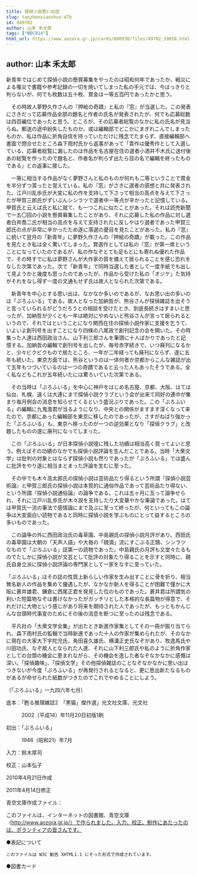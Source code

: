 ```yaml
---
title: 探偵小説思い出話
slug: tanzhenxiaoshuo-47b
id: 049702
author: 山本 禾太郎
tags: ["NDC914"]
html_url: https://www.aozora.gr.jp/cards/000930/files/49702_39058.html
---
```


## author: 山本 禾太郎

新青年ではじめて探偵小説の懸賞募集をやったのは昭和何年であったか、戦災による罹災で書籍や参考記録の一切を焼いてしまった私の手元では、今はっきりと判らないが、何でも枚数は五十枚、賞金は一等五百円であったかと思う。

　その時故人夢野久作さんの『押絵の奇蹟』と私の『窓』が当選した。この発表にさきだって応募作品全部の題名と作者の氏名が発表されたが、何でも応募総数は四百編位であったと思う。ところが、その応募者総覧のなかに私の氏名が見当らぬ。郵送の途中紛失したものか、或は編輯部でどこかにまぎれこんでしまったものか、私は作品に折角自信を持っていただけに残念でたまらず、直接編輯部へ書面で問合せたところ森下雨村氏から返事があって「貴作は優秀作として入選している、応募者総覧に漏したのは作品を名古屋在住の選者小酒井不木氏に送付後あの総覧を作ったので題名と、作者名が判らず出たら目の名で編輯を終ったものである」との返事に接した。

　一等に相当する作品がなく夢野さんと私のものが何れも二等ということで賞金を半分ずつ貰ったと覚えている。私の『窓』がさきに選者の感想と共に発表された。江戸川乱歩氏が大変に私の作を支持して下さって相当の高点を与えて下さったが甲賀三郎氏がずいぶんシンラツで選者中一等点が辛かったと記憶している。甲賀氏と云えば氏と私に就て、も一つこれに似たことがあった。それは読売新聞で一五〇回の小説を懸賞募集したことがあり、それに応募した私の作品に対し選者白井喬二氏が相当の高点を与えて支持されたに反しやはり選者であった甲賀三郎氏の点が非常に辛かったため遂に落選の憂目を見たことがあった。私の『窓』に続いて翌月の「新青年」に夢野久作さんの『押絵の奇蹟』が載った。この作品を見たとき私は全く驚いてしまった。賞選作としては私の『窓』が第一席ということになっていたのであるが、私の作なぞとても足もとにも寄れぬ優れた作品で、その時すでに私は夢野さんが大作家の質を備えて居られることを感じ恐れをなした次第であった。次で「新青年」で同時当選した者として一度手紙でも出して見ようかと幾度も思ったのであったが、作品から受けた私の「オジケ」た気持がそれをなし得ず一度の文通もせず氏は故人となられた次第である。

　新青年を中心とする思い出は、なかなか多いのであるが、なお思い出の多いのは「ぷろふいる」である。故人となった加納哲が、熊谷さんが探偵雑誌を出そうと言っていられるがどうだろうとの相談を受けたとき、到底長続きはすまいと思ったが、加納哲が少くとも一年は絶対にやめないと熊谷さんが言って居られるというので、それではということになり関西在住の探偵小説作家に支援を乞うて、いよいよ創刊号を出すことになり四條の八尾政で創刊記念の会を開いた。その時集った人達は西田政治さん、山下利三郎さんを筆頭に十人ばかりであったと記憶する。加納哲の編輯で創刊号を出したが、毎号赤字続きで、いつ廃刊になるかと、少々ビクビクもので居たところ、一年が二年経っても廃刊にならず、遂に五年も続いた。東京方面では、熊谷というのは一体何者か京都からこんな雑誌が出て五年もつづいているのは一つの奇蹟であると云った人もあったそうである。全く私などもこれが五年続いたには驚ろいていた次第である。

　その当時は「ぷろふいる」を中心に神戸をはじめ名古屋、京都、大阪、はては仙台、札幌、遠くは大連にまで探偵小説クラブという会が出来て同好の連中が集まり毎月例会の消息を知らせてくるという盛況ぶりであった。この「ぷろふいる」の編輯に九鬼澹君が当るようになり、中央との関係がますます深くなって来たので、京都にあった編輯部を東京に移したのであったが、さすがねばり強かった「ぷろふいる」も、東京へ移ったのが一つの逆効果となり「探偵クラブ」と改題したものの遂に廃刊になってしまった。

　この「ぷろふいる」が日本探偵小説壇に残した功績は相当高く買ってよいと思う。例えばその功績のなかでも探偵小説評論を生んだことである。当時「大衆文学」は批判の対象とはならず探偵小説も然りであったが「ぷろふいる」では盛んに批評をやり遂に相当まとまった評論を生むに至った。

　その中でも木々高太郎氏の探偵小説は芸術品たり得るという所謂『探偵小説芸術論』と甲賀三郎氏の探偵小説は本質的に通俗作品であって芸術品たり得ない、という所謂『探偵小説通俗論』の論争である。これは五ヶ月に亙って論争せられ、それに江戸川乱歩氏が木々説を支持したり大変華やかな筆論であった。はては甲賀氏一流の筆法で感情論にまで及ぶに至って終ったが、何といってもこの論争は大変面白い読物であると同時に探偵小説を学ぶものにとって益するところの多いものであった。

　この論争の外に西田政治氏の毒草園、中島親氏の探偵小説月評があり、西田氏の毒草園は大朝の「天声人語」や大毎の「硯滴」流にすこぶる正鵠、シンラツなもので「ぷろふいる」誌第一の読物であった。中島親氏の月評も又堂々たるものでたしかに探偵小説が文芸として批評の対象たり得ることを示すと同時に、親氏自身立派に探偵小説評論の専門家として一家をなすに至っていた。

「ぷろふいる」はその誌の性質上新らしい作家を生み出すことに骨を折り、相当無名新人の作品を集めて優遇したが、なかなか新人を得ることが困難で僅かに大阪に蒼井雄君、鎌倉に西尾正君を発見した位のものであった。蒼井君は所謂気の利いた短篇物なぞは書けなかったがガッチリとした本格的な長篇物が得意で、それだけに大物という感じがあり将来を期待された人であったが、もっともかんじんな台頭時代事変のためにその後の消息を断つに至ったのは残念である。

　平凡社の「大衆文学全集」が出たとき新進作家集としてその一冊が振り当てられ、森下雨村氏の監輯で当時新進であった十人の作家が集められたが、そのなかに現在の大家大下宇陀児氏、角田喜久雄氏、横溝正史氏なぞがあり、牧逸馬氏や川田功氏、なぞ故人となられた人達、それに山下利三郎氏や私のように折角作家としての台頭の機会に恵まれながら、その機会を逸した者なぞなかなかに感慨は深い。「探偵趣味」、「探偵文学」その他探偵雑誌のことなぞなかなかに思い出はつきないが今度「ぷろふいる」が再発行されるとなると、更に思出新たなるものがあるが命ぜられた紙数がつきたのでこれでやめることにしよう。

（「ぷろふいる」一九四六年七月）













底本：「甦る推理雑誌2　「黒猫」傑作選」光文社文庫、光文社

　　　2002（平成14）年11月20日初版1刷

初出：「ぷろふいる」

　　　1946（昭和21）年7月

入力：鈴木厚司

校正：山本弘子

2010年4月21日作成

2011年4月14日修正

青空文庫作成ファイル：

このファイルは、インターネットの図書館、青空文庫（http://www.aozora.gr.jp/）で作られました。入力、校正、制作にあたったのは、ボランティアの皆さんです。











●表記について


	このファイルは W3C 勧告 XHTML1.1 にそった形式で作成されています。







●図書カード